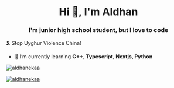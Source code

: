 <h1 align="center">Hi 👋, I'm Aldhan</h1>
<h3 align="center">I'm junior high school student, but I love to code</h3>

🎗️ Stop Uyghur Violence China!

- 🌱 I’m currently learning **C++, Typescript, Nextjs, Python**


<p><img align="center" src="https://github-readme-streak-stats.herokuapp.com/?user=aldhanekaa&" alt="aldhanekaa" /></p>
<p align="left"> <a href="https://github.com/ryo-ma/github-profile-trophy"><img src="https://github-profile-trophy.vercel.app/?username=aldhanekaa" alt="aldhanekaa" /></a> </p>
